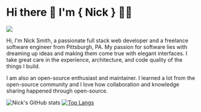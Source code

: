 # Hi there 👋 I'm { Nick } 🧑‍💻 

<img src="{https://img.shields.io/badge/Gmail-D14836?style=for-the-badge&logo=gmail&logoColor=white}" />

Hi, I'm Nick Smith, a passionate full stack web developer and a freelance software engineer from Pittsburgh, PA. My passion for software lies with dreaming up ideas and making them come true with elegant interfaces. I take great care in the experience, architecture, and code quality of the things I build.

I am also an open-source enthusiast and maintainer. I learned a lot from the open-source community and I love how collaboration and knowledge sharing happened through open-source.

![Nick's GitHub stats](https://github-readme-stats.vercel.app/api?username=smithereens23nas&show_icons=true&theme=dark)
[![Top Langs](https://github-readme-stats.vercel.app/api/top-langs/?username=smithereens23nas)](https://github.com/smithereens23nas/github-readme-stats)




<!--
**smithereens23nas/smithereens23nas** is a ✨ _special_ ✨ repository because its `README.md` (this file) appears on your GitHub profile.

Here are some ideas to get you started:

- 🔭 I’m currently working on ...
- 🌱 I’m currently learning ...
- 👯 I’m looking to collaborate on ...
- 🤔 I’m looking for help with ...
- 💬 Ask me about ...
- 📫 How to reach me: ...
- 😄 Pronouns: ...
- ⚡ Fun fact: ...
-->
